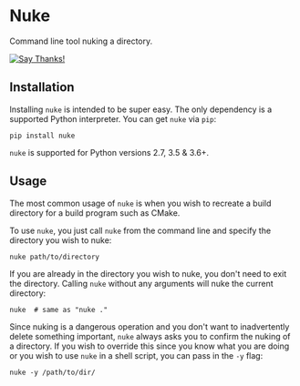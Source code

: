 # Nuke

Command line tool nuking a directory.

[![Say Thanks!](https://img.shields.io/badge/Say%20Thanks-!-1EAEDB.svg)](https://saythanks.io/to/kennethreitz)

## Installation

Installing `nuke` is intended to be super easy. The only dependency is a supported Python interpreter. You can get `nuke` via `pip`:

```shell
pip install nuke
```

`nuke` is supported for Python versions 2.7, 3.5 & 3.6+.


## Usage

The most common usage of `nuke` is when you wish to recreate a build directory for a build program such as CMake.

To use `nuke`, you just call `nuke` from the command line and specify the directory you wish to nuke: 

```shell
nuke path/to/directory
```

If you are already in the directory you wish to nuke, you don't need to exit the directory. Calling `nuke` without any arguments will nuke the current directory:

```shell
nuke  # same as "nuke ."
```

Since nuking is a dangerous operation and you don't want to inadvertently delete something important, `nuke` always asks you to confirm the nuking of a directory. If you wish to override this since you know what you are doing or you wish to use `nuke` in a shell script, you can pass in the `-y` flag:

```shell
nuke -y /path/to/dir/
```